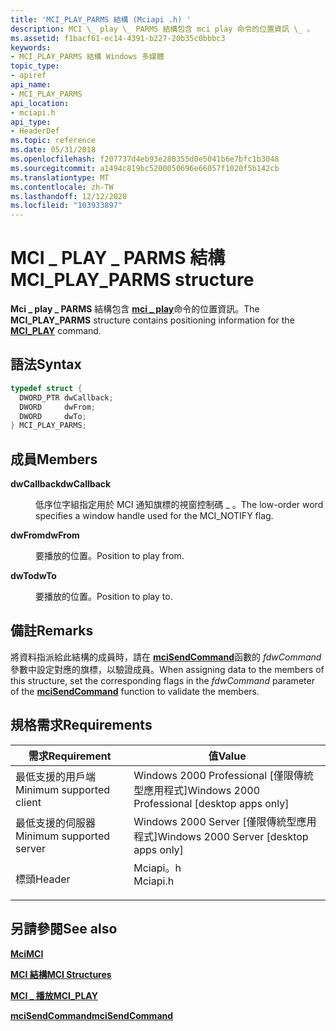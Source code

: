 ```yaml
---
title: 'MCI_PLAY_PARMS 結構 (Mciapi .h) '
description: MCI \_ play \_ PARMS 結構包含 mci play 命令的位置資訊 \_ 。
ms.assetid: f1bacf61-ec14-4391-b227-20b35c0bbbc3
keywords:
- MCI_PLAY_PARMS 結構 Windows 多媒體
topic_type:
- apiref
api_name:
- MCI_PLAY_PARMS
api_location:
- mciapi.h
api_type:
- HeaderDef
ms.topic: reference
ms.date: 05/31/2018
ms.openlocfilehash: f207737d4eb93e280355d0e5041b6e7bfc1b3048
ms.sourcegitcommit: a1494c819bc5200050696e66057f1020f5b142cb
ms.translationtype: MT
ms.contentlocale: zh-TW
ms.lasthandoff: 12/12/2020
ms.locfileid: "103933897"
---
```

# <a name="mci_play_parms-structure"></a><span data-ttu-id="8bfe9-104">MCI \_ PLAY \_ PARMS 結構</span><span class="sxs-lookup"><span data-stu-id="8bfe9-104">MCI\_PLAY\_PARMS structure</span></span>

<span data-ttu-id="8bfe9-105">**Mci \_ play \_ PARMS** 結構包含 [**mci \_ play**](mci-play.md)命令的位置資訊。</span><span class="sxs-lookup"><span data-stu-id="8bfe9-105">The **MCI\_PLAY\_PARMS** structure contains positioning information for the [**MCI\_PLAY**](mci-play.md) command.</span></span>

## <a name="syntax"></a><span data-ttu-id="8bfe9-106">語法</span><span class="sxs-lookup"><span data-stu-id="8bfe9-106">Syntax</span></span>


```C++
typedef struct {
  DWORD_PTR dwCallback;
  DWORD     dwFrom;
  DWORD     dwTo;
} MCI_PLAY_PARMS;
```



## <a name="members"></a><span data-ttu-id="8bfe9-107">成員</span><span class="sxs-lookup"><span data-stu-id="8bfe9-107">Members</span></span>

<dl> <dt>

<span data-ttu-id="8bfe9-108">**dwCallback**</span><span class="sxs-lookup"><span data-stu-id="8bfe9-108">**dwCallback**</span></span>
</dt> <dd>

<span data-ttu-id="8bfe9-109">低序位字組指定用於 MCI 通知旗標的視窗控制碼 \_ 。</span><span class="sxs-lookup"><span data-stu-id="8bfe9-109">The low-order word specifies a window handle used for the MCI\_NOTIFY flag.</span></span>

</dd> <dt>

<span data-ttu-id="8bfe9-110">**dwFrom**</span><span class="sxs-lookup"><span data-stu-id="8bfe9-110">**dwFrom**</span></span>
</dt> <dd>

<span data-ttu-id="8bfe9-111">要播放的位置。</span><span class="sxs-lookup"><span data-stu-id="8bfe9-111">Position to play from.</span></span>

</dd> <dt>

<span data-ttu-id="8bfe9-112">**dwTo**</span><span class="sxs-lookup"><span data-stu-id="8bfe9-112">**dwTo**</span></span>
</dt> <dd>

<span data-ttu-id="8bfe9-113">要播放的位置。</span><span class="sxs-lookup"><span data-stu-id="8bfe9-113">Position to play to.</span></span>

</dd> </dl>

## <a name="remarks"></a><span data-ttu-id="8bfe9-114">備註</span><span class="sxs-lookup"><span data-stu-id="8bfe9-114">Remarks</span></span>

<span data-ttu-id="8bfe9-115">將資料指派給此結構的成員時，請在 [**mciSendCommand**](/previous-versions//dd757160(v=vs.85))函數的 *fdwCommand* 參數中設定對應的旗標，以驗證成員。</span><span class="sxs-lookup"><span data-stu-id="8bfe9-115">When assigning data to the members of this structure, set the corresponding flags in the *fdwCommand* parameter of the [**mciSendCommand**](/previous-versions//dd757160(v=vs.85)) function to validate the members.</span></span>

## <a name="requirements"></a><span data-ttu-id="8bfe9-116">規格需求</span><span class="sxs-lookup"><span data-stu-id="8bfe9-116">Requirements</span></span>



| <span data-ttu-id="8bfe9-117">需求</span><span class="sxs-lookup"><span data-stu-id="8bfe9-117">Requirement</span></span> | <span data-ttu-id="8bfe9-118">值</span><span class="sxs-lookup"><span data-stu-id="8bfe9-118">Value</span></span> |
|-------------------------------------|-------------------------------------------------------------------------------------|
| <span data-ttu-id="8bfe9-119">最低支援的用戶端</span><span class="sxs-lookup"><span data-stu-id="8bfe9-119">Minimum supported client</span></span><br/> | <span data-ttu-id="8bfe9-120">Windows 2000 Professional \[僅限傳統型應用程式\]</span><span class="sxs-lookup"><span data-stu-id="8bfe9-120">Windows 2000 Professional \[desktop apps only\]</span></span><br/>                          |
| <span data-ttu-id="8bfe9-121">最低支援的伺服器</span><span class="sxs-lookup"><span data-stu-id="8bfe9-121">Minimum supported server</span></span><br/> | <span data-ttu-id="8bfe9-122">Windows 2000 Server \[僅限傳統型應用程式\]</span><span class="sxs-lookup"><span data-stu-id="8bfe9-122">Windows 2000 Server \[desktop apps only\]</span></span><br/>                                |
| <span data-ttu-id="8bfe9-123">標頭</span><span class="sxs-lookup"><span data-stu-id="8bfe9-123">Header</span></span><br/>                   | <dl> <span data-ttu-id="8bfe9-124"><dt>Mciapi。h</dt></span><span class="sxs-lookup"><span data-stu-id="8bfe9-124"><dt>Mciapi.h</dt></span></span> </dl> |



## <a name="see-also"></a><span data-ttu-id="8bfe9-125">另請參閱</span><span class="sxs-lookup"><span data-stu-id="8bfe9-125">See also</span></span>

<dl> <dt>

[<span data-ttu-id="8bfe9-126">**Mci**</span><span class="sxs-lookup"><span data-stu-id="8bfe9-126">**MCI**</span></span>](mci.md)
</dt> <dt>

[<span data-ttu-id="8bfe9-127">**MCI 結構**</span><span class="sxs-lookup"><span data-stu-id="8bfe9-127">**MCI Structures**</span></span>](mci-structures.md)
</dt> <dt>

[<span data-ttu-id="8bfe9-128">**MCI \_ 播放**</span><span class="sxs-lookup"><span data-stu-id="8bfe9-128">**MCI\_PLAY**</span></span>](mci-play.md)
</dt> <dt>

<span data-ttu-id="8bfe9-129">[**mciSendCommand**](/previous-versions//dd757160(v=vs.85))</span><span class="sxs-lookup"><span data-stu-id="8bfe9-129">[**mciSendCommand**](/previous-versions//dd757160(v=vs.85))</span></span>
</dt> </dl>

 

